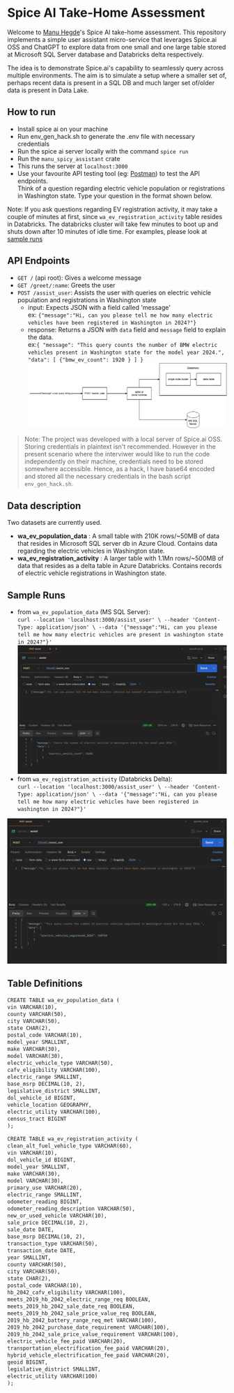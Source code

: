 # Spice AI Take-Home Assessment

Welcome to [Manu Hegde](https://github.com/manuhg)'s Spice AI take-home assessment. This repository implements a simple user assistant micro-service that leverages Spice.ai OSS and ChatGPT to explore data from one small and one large table stored at Microsoft SQL Server database and Databricks delta respectively.

The idea is to demonstrate Spice.ai's capability to seamlessly query across multiple environments. The aim is to simulate a setup where a smaller set of, perhaps recent data is present in a SQL DB and much larger set of/older data is present in Data Lake.

## How to run
- Install spice ai on your machine
- Run env_gen_hack.sh to generate the .env file with necessary credentials
- Run the spice ai server locally with the command `spice run`
- Run the `manu_spicy_assistant` crate
- This runs the server at `localhost:3000`
- Use your favourite API testing tool (eg: [Postman](https://www.postman.com/)) to test the API endpoints.  
Think of a question regarding electric vehicle population or registrations in Washington state. Type your question in the format shown below.  

Note: If you ask questions regarding EV registration activity, it may take a couple of minutes at first, since `wa_ev_registration_activity` table resides in Databricks. The databricks cluster will take few minutes to boot up and shuts down after 10 minutes of idle time.
For examples, please look at [sample runs](#sample-runs)  
  

## API Endpoints
- `GET /` (api root): Gives a welcome message 
- `GET /greet/:name`: Greets the user
- `POST /assist_user`: Assists the user with queries on electric vehicle population and registrations in Washington state
  - input: Expects JSON with a field called 'message'  
        ex: `{"message":"Hi, can you please tell me how many electric vehicles have been registered in Washington in 2024?"}`
  - response: Returns a JSON with `data` field and `message` field to explain the data.   
        ex:`{ "message": "This query counts the number of BMW electric vehicles present in Washington state for the model year 2024.",  
              "data": [ {"bmw_ev_count": 1920 } ]
             }`  
![assist user api workflow](./docs/images/spiceai-take-home-assignment-diag.png)
> Note: The project was developed with a local server of Spice.ai OSS. Storing credentials in plaintext isn't recommended. However in the present scenario where the interviwer would like to run the code independently on their machine, credentials need to be stored somewhere accessible. Hence, as a hack, I have base64 encoded and stored all the necessary credentials in the bash script  `env_gen_hack.sh`.

## Data description
Two datasets are currently used.
- **wa_ev_population_data** : A small table with 210K rows/~50MB of data that resides in Microsoft SQL server db in Azure Cloud. Contains data regarding the electric vehicles in Washington state.
- **wa_ev_registration_activity** : A larger table with 1.1Mn rows/~500MB of data that resides as a delta table in Azure Databricks. Contains records of electric vehicle registrations in Washington state.

## Sample Runs
- from `wa_ev_population_data` (MS SQL Server):  
  `curl --location 'localhost:3000/assist_user' \
  --header 'Content-Type: application/json' \
  --data '{"message":"Hi, can you please tell me how many electric vehicles are present in washington state in 2024?"}'`
  ![Sample Run: EV Population in WA](./docs/images/ev_population_sample.png)
- from `wa_ev_registration_activity` (Databricks Delta):    
`curl --location 'localhost:3000/assist_user' \
--header 'Content-Type: application/json' \
--data '{"message":"Hi, can you please tell me how many electric vehicles have been registered in washington in 2024?"}'`

![Sample Run: EV Registrations in WA](./docs/images/ev_registrations_sample.png)


## Table Definitions
```
CREATE TABLE wa_ev_population_data (
vin VARCHAR(10),
county VARCHAR(50),
city VARCHAR(50),
state CHAR(2),
postal_code VARCHAR(10),
model_year SMALLINT,
make VARCHAR(30),
model VARCHAR(30),
electric_vehicle_type VARCHAR(50),
cafv_eligibility VARCHAR(100),
electric_range SMALLINT,
base_msrp DECIMAL(10, 2),
legislative_district SMALLINT,
dol_vehicle_id BIGINT,
vehicle_location GEOGRAPHY,
electric_utility VARCHAR(100),
census_tract BIGINT
);
```
```
CREATE TABLE wa_ev_registration_activity (
clean_alt_fuel_vehicle_type VARCHAR(60),
vin VARCHAR(10),
dol_vehicle_id BIGINT,
model_year SMALLINT,
make VARCHAR(30),
model VARCHAR(30),
primary_use VARCHAR(20),
electric_range SMALLINT,
odometer_reading BIGINT,
odometer_reading_description VARCHAR(50),
new_or_used_vehicle VARCHAR(10),
sale_price DECIMAL(10, 2),
sale_date DATE,
base_msrp DECIMAL(10, 2),
transaction_type VARCHAR(50),
transaction_date DATE,
year SMALLINT,
county VARCHAR(50),
city VARCHAR(50),
state CHAR(2),
postal_code VARCHAR(10),
hb_2042_cafv_eligibility VARCHAR(100),
meets_2019_hb_2042_electric_range_req BOOLEAN,
meets_2019_hb_2042_sale_date_req BOOLEAN,
meets_2019_hb_2042_sale_price_value_req BOOLEAN,
2019_hb_2042_battery_range_req_met VARCHAR(100),
2019_hb_2042_purchase_date_requirement VARCHAR(100),
2019_hb_2042_sale_price_value_requirement VARCHAR(100),
electric_vehicle_fee_paid VARCHAR(20),
transportation_electrification_fee_paid VARCHAR(20),
hybrid_vehicle_electrification_fee_paid VARCHAR(20),
geoid BIGINT,
legislative_district SMALLINT,
electric_utility VARCHAR(100)
);
```

